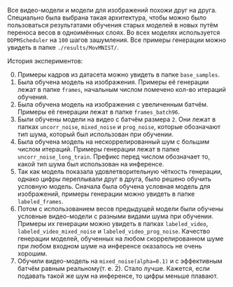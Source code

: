 Все видео-модели и модели для изображений похожи друг на друга. Специально была выбрана такая архитектура, чтобы можно было пользоваться результатами обучения старых моделей в новых путём переноса весов в одноимённых слоях. Во всех моделях используется `DDPMScheduler` на `100` шагов зашумления. Все примеры генерации можно увидеть в папке `./results/MovMNIST/`.

История экспериментов:

 0. Примеры кадров из датасета можно увидеть в папке `base_samples`.
 1.  Была обучена модель на изображения. Примеры её генерации лежат в папке `frames`, начальным числом помечено кол-во итераций обучения.
 2. Была обучена модель на изображения с увеличенным батчём. Примеры её генерации лежат в папке `frames_batch96`.
 3. Были обучены модели на видео с батчём размера `2`. Они лежат в папках `uncorr_noise`, `mixed_noise` и `prog_noise`, которые обозначают тип шума, который был использован при обучении.
 4. Была обучена модель на нескоррелированный шум с большим числом итераций. Примеры генерации лежат в папке `uncorr_noise_long_train`. Префикс перед числом обозначает то, какой тип шума был использован на инференсе.
 5. Так как модель показала удовлетворительную чёткость генерации, однако цифры переплывали друг в друга, было решено обучить условную модель. Сначала была обучена условная модель для изображений, примеры генерации можно увидеть в папке `labeled_frames`.
 6. Потом с использованием весов предыдущей модели были обучены условные видео-модели с разными видами шума при обучении. Примеры их генерации можно увидеть в папках `labeled_video`, `labeled_video_mixed_noise` и `labeled_video_prog_noise`. Качество генерации моделей, обученных на любом скоррелированном шуме при любом входном шуме на инференсе оказалось не очень хорошим.
 7. Обучили видео-модель на `mixed_noise(alpha=0.1)` и с эффективным батчём равным реальному(т. е. 2). Стало лучше. Кажется, если подавать такой же шум на инференсе, то цифры меньше плавают.